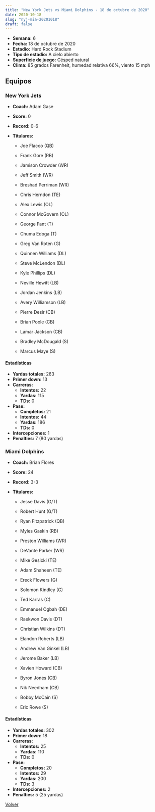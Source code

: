 ```yaml
---
title: "New York Jets vs Miami Dolphins - 18 de octubre de 2020"
date: 2020-10-18
slug: "nyj-mia-20201018"
draft: false
---
```


- **Semana:** 6
- **Fecha:** 18 de octubre de 2020
- **Estadio:** Hard Rock Stadium
- **Tipo de estadio:** A cielo abierto
- **Superficie de juego:** Césped natural
- **Clima:** 85 grados Farenheit, humedad relativa 66%, viento 15 mph

## Equipos


### New York Jets
* **Coach:** Adam Gase
* **Score:** 0
* **Record:** 0-6
* **Titulares:** 

  * Joe Flacco (QB) 

  * Frank Gore (RB) 

  * Jamison Crowder (WR) 

  * Jeff Smith (WR) 

  * Breshad Perriman (WR) 

  * Chris Herndon (TE) 

  * Alex Lewis (OL) 

  * Connor McGovern (OL) 

  * George Fant (T) 

  * Chuma Edoga (T) 

  * Greg Van Roten (G) 

  * Quinnen Williams (DL) 

  * Steve McLendon (DL) 

  * Kyle Phillips (DL) 

  * Neville Hewitt (LB) 

  * Jordan Jenkins (LB) 

  * Avery Williamson (LB) 

  * Pierre Desir (CB) 

  * Brian Poole (CB) 

  * Lamar Jackson (CB) 

  * Bradley McDougald (S) 

  * Marcus Maye (S) 

#### Estadísticas
* **Yardas totales:** 263
* **Primer down:** 13
* **Carreras:**
  * **Intentos:** 22
  * **Yardas:** 115
  * **TDs:** 0
* **Pase:**
  * **Completos:** 21
  * **Intentos:** 44
  * **Yardas:** 186
  * **TDs:** 0
* **Intercepciones:** 1
* **Penalties:** 7 (80 yardas)

### Miami Dolphins
* **Coach:** Brian Flores
* **Score:** 24
* **Record:** 3-3
* **Titulares:** 

  * Jesse Davis (G/T) 

  * Robert Hunt (G/T) 

  * Ryan Fitzpatrick (QB) 

  * Myles Gaskin (RB) 

  * Preston Williams (WR) 

  * DeVante Parker (WR) 

  * Mike Gesicki (TE) 

  * Adam Shaheen (TE) 

  * Ereck Flowers (G) 

  * Solomon Kindley (G) 

  * Ted Karras (C) 

  * Emmanuel Ogbah (DE) 

  * Raekwon Davis (DT) 

  * Christian Wilkins (DT) 

  * Elandon Roberts (LB) 

  * Andrew Van Ginkel (LB) 

  * Jerome Baker (LB) 

  * Xavien Howard (CB) 

  * Byron Jones (CB) 

  * Nik Needham (CB) 

  * Bobby McCain (S) 

  * Eric Rowe (S) 

#### Estadísticas
* **Yardas totales:** 302
* **Primer down:** 18
* **Carreras:**
  * **Intentos:** 25
  * **Yardas:** 110
  * **TDs:** 0
* **Pase:**
  * **Completos:** 20
  * **Intentos:** 29
  * **Yardas:** 200
  * **TDs:** 3
* **Intercepciones:** 2
* **Penalties:** 5 (25 yardas)


[Volver](/historia/2020)
